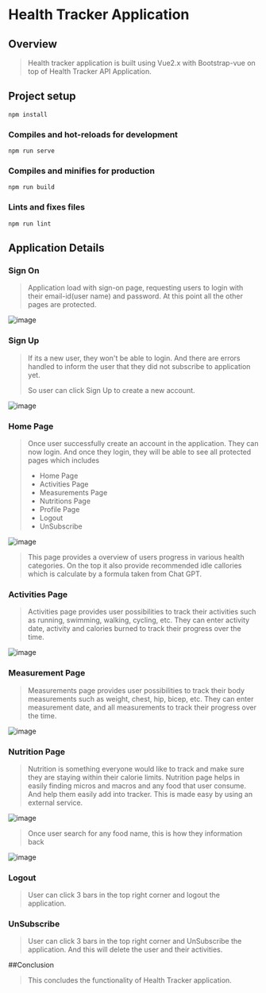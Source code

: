 # Health Tracker Application

## Overview
> Health tracker application is built using Vue2.x with Bootstrap-vue on top of Health Tracker API Application.
> 
## Project setup
```
npm install
```

### Compiles and hot-reloads for development
```
npm run serve
```

### Compiles and minifies for production
```
npm run build
```

### Lints and fixes files
```
npm run lint
```

## Application Details

### Sign On
> Application load with sign-on page, requesting users to login with their email-id(user name) and password.
> At this point all the other pages are protected.
>

![image](./healthtrackervuepages/images/SignOn.png)

### Sign Up
> If its a new user, they won't be able to login. And there are errors handled to inform the user that they did not
> subscribe to application yet.
> 
> So user can click Sign Up to create a new account.

![image](./healthtrackervuepages/images/SignUp.png)

### Home Page
> Once user successfully create an account in the application. They can now login.
> And once they login, they will be able to see all protected pages which includes
> + Home Page
> + Activities Page
> + Measurements Page
> + Nutritions Page
> + Profile Page
> + Logout
> + UnSubscribe

![image](./healthtrackervuepages/images/HomePage.png)

> This page provides a overview of users progress in various health categories.
> On the top it also provide recommended idle callories which is calculate by a formula taken from Chat GPT. 
> 

### Activities Page
> Activities page provides user possibilities to track their activities such as running, swimming, walking, cycling, etc.
> They can enter activity date, activity and calories burned to track their progress over the time.

![image](./healthtrackervuepages/images/Activities%20Page.png)

### Measurement Page
> Measurements page provides user possibilities to track their body measurements such as weight, chest, hip, bicep, etc.
> They can enter measurement date, and all measurements to track their progress over the time.

![image](./healthtrackervuepages/images/MeasurementsPage.png)

### Nutrition Page
> Nutrition is something everyone would like to track and make sure they are staying within their calorie limits.
> Nutrition page helps in easily finding micros and macros and any food that user consume. And help them easily add into 
> tracker. This is made easy by using an external service.

![image](./healthtrackervuepages/images/NutritionPage.png)

> Once user search for any food name, this is how they information back
> 
![image](./healthtrackervuepages/images/NutrientSearch.png)

### Logout
> User can click 3 bars in the top right corner and logout the application.
>
### UnSubscribe
> User can click 3 bars in the top right corner and UnSubscribe the application. And this will delete the user and their activities.


##Conclusion
> This concludes the functionality of Health Tracker application.

